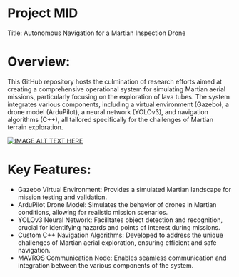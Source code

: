 # Project MID
Title: Autonomous Navigation for a Martian Inspection Drone
# Overview: 
This GitHub repository hosts the culmination of research efforts aimed at creating a comprehensive operational system for simulating Martian aerial missions, particularly focusing on the exploration of lava tubes. The system integrates various components, including a virtual environment (Gazebo), a drone model (ArduPilot), a neural network (YOLOv3), and navigation algorithms (C++), all tailored specifically for the challenges of Martian terrain exploration.

[![IMAGE ALT TEXT HERE](https://img.youtube.com/vi/9dLGDT4veO4&ab/0.jpg)](https://www.youtube.com/watch?v=9dLGDT4veO4&ab_channel=DanielBetco)

# Key Features: 
- Gazebo Virtual Environment: Provides a simulated Martian landscape for mission testing and validation.
- ArduPilot Drone Model: Simulates the behavior of drones in Martian conditions, allowing for realistic mission scenarios.
- YOLOv3 Neural Network: Facilitates object detection and recognition, crucial for identifying hazards and points of interest during missions.
- Custom C++ Navigation Algorithms: Developed to address the unique challenges of Martian aerial exploration, ensuring efficient and safe navigation.
- MAVROS Communication Node: Enables seamless communication and integration between the various components of the system.

